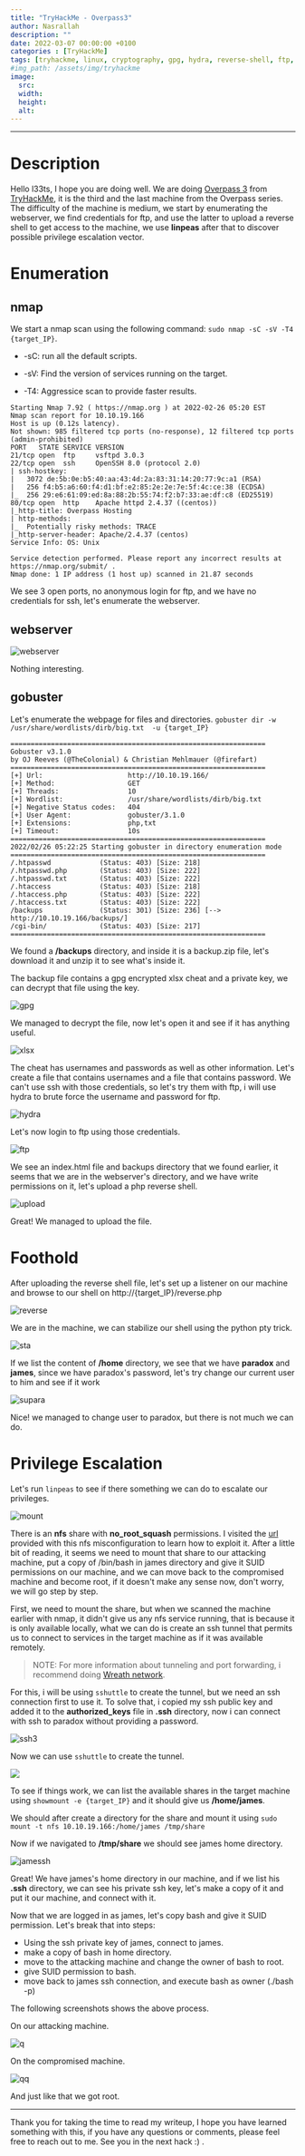 ```yaml
---
title: "TryHackMe - Overpass3"
author: Nasrallah
description: ""
date: 2022-03-07 00:00:00 +0100
categories : [TryHackMe]
tags: [tryhackme, linux, cryptography, gpg, hydra, reverse-shell, ftp, tunneling, nfs, suid]
#img_path: /assets/img/tryhackme
image:
  src:
  width:
  height:
  alt:
---
```


<div align="center"> <script src="https://tryhackme.com/badge/367641"></script> </div>

---


# **Description**

Hello l33ts, I hope you are doing well. We are doing [Overpass 3](https://tryhackme.com/room/overpass3hosting) from [TryHackMe](https://tryhackme.com), it is the third and the last machine from the Overpass series. The difficulty of the machine is medium, we start by enumerating the webserver, we find credentials for ftp, and use the latter to upload a reverse shell to get access to the machine, we use **linpeas** after that to discover possible privilege escalation vector.

# **Enumeration**
## nmap

We start a nmap scan using the following command: `sudo nmap -sC -sV -T4 {target_IP}`.

- -sC: run all the default scripts.

- -sV: Find the version of services running on the target.

- -T4: Aggressice scan to provide faster results.

```terminal
Starting Nmap 7.92 ( https://nmap.org ) at 2022-02-26 05:20 EST
Nmap scan report for 10.10.19.166
Host is up (0.12s latency).
Not shown: 985 filtered tcp ports (no-response), 12 filtered tcp ports (admin-prohibited)
PORT   STATE SERVICE VERSION
21/tcp open  ftp     vsftpd 3.0.3
22/tcp open  ssh     OpenSSH 8.0 (protocol 2.0)
| ssh-hostkey:
|   3072 de:5b:0e:b5:40:aa:43:4d:2a:83:31:14:20:77:9c:a1 (RSA)
|   256 f4:b5:a6:60:f4:d1:bf:e2:85:2e:2e:7e:5f:4c:ce:38 (ECDSA)
|_  256 29:e6:61:09:ed:8a:88:2b:55:74:f2:b7:33:ae:df:c8 (ED25519)
80/tcp open  http    Apache httpd 2.4.37 ((centos))
|_http-title: Overpass Hosting
| http-methods:
|_  Potentially risky methods: TRACE
|_http-server-header: Apache/2.4.37 (centos)
Service Info: OS: Unix

Service detection performed. Please report any incorrect results at https://nmap.org/submit/ .
Nmap done: 1 IP address (1 host up) scanned in 21.87 seconds
```

We see 3 open ports, no anonymous login for ftp, and we have no credentials for ssh, let's enumerate the webserver.

## webserver

![webserver](/assets/img/tryhackme/overpass/server.png)

Nothing interesting.

## gobuster

Let's enumerate the webpage for files and directories. `gobuster dir -w /usr/share/wordlists/dirb/big.txt  -u {target_IP}`

```terminal
===============================================================
Gobuster v3.1.0
by OJ Reeves (@TheColonial) & Christian Mehlmauer (@firefart)
===============================================================
[+] Url:                     http://10.10.19.166/
[+] Method:                  GET
[+] Threads:                 10
[+] Wordlist:                /usr/share/wordlists/dirb/big.txt
[+] Negative Status codes:   404
[+] User Agent:              gobuster/3.1.0
[+] Extensions:              php,txt
[+] Timeout:                 10s
===============================================================
2022/02/26 05:22:25 Starting gobuster in directory enumeration mode
===============================================================
/.htpasswd            (Status: 403) [Size: 218]
/.htpasswd.php        (Status: 403) [Size: 222]
/.htpasswd.txt        (Status: 403) [Size: 222]
/.htaccess            (Status: 403) [Size: 218]
/.htaccess.php        (Status: 403) [Size: 222]
/.htaccess.txt        (Status: 403) [Size: 222]
/backups              (Status: 301) [Size: 236] [--> http://10.10.19.166/backups/]
/cgi-bin/             (Status: 403) [Size: 217]                                   
===============================================================
```

We found a **/backups** directory, and inside it is a backup.zip file, let's download it and unzip it to see what's inside it.

The backup file contains a gpg encrypted xlsx cheat and a private key, we can decrypt that file using the key.

![gpg](/assets/img/tryhackme/overpass/gpg.png)

We managed to decrypt the file, now let's open it and see if it has anything useful.

![xlsx](/assets/img/tryhackme/overpass/exel.png)

The cheat has usernames and passwords as well as other information. Let's create a file that contains usernames and a file that contains password. We can't use ssh with those credentials, so let's try them with ftp, i will use hydra to brute force the username and password for ftp.

![hydra](/assets/img/tryhackme/overpass/hydra.png)

Let's now login to ftp using those credentials.

![ftp](/assets/img/tryhackme/overpass/ftp.png)

We see an index.html file and backups directory that we found earlier, it seems that we are in the webserver's directory, and we have write permissions on it, let's upload a php reverse shell.

![upload](/assets/img/tryhackme/overpass/put.png)

Great! We managed to upload the file.

# **Foothold**

After uploading the reverse shell file, let's set up a listener on our machine and browse to our shell on http://{target_IP}/reverse.php

![reverse](/assets/img/tryhackme/overpass/apache.png)

We are in the machine, we can stabilize our shell using the python pty trick.

![sta](/assets/img/tryhackme/overpass/pty.png)

If we list the content of **/home** directory, we see that we have **paradox** and **james**, since we have paradox's password, let's try change our current user to him and see if it work

![supara](/assets/img/tryhackme/overpass/supara.png)

Nice! we managed to change user to paradox, but there is not much we can do.

# **Privilege Escalation**

Let's run `linpeas` to see if there something we can do to escalate our privileges.

![mount](/assets/img/tryhackme/overpass/mount.png)

There is an **nfs** share with **no_root_squash** permissions. I visited the [url](https://book.hacktricks.xyz/linux-unix/privilege-escalation/nfs-no_root_squash-misconfiguration-pe) provided with this nfs misconfiguration to learn how to exploit it. After a little bit of reading, it seems we need to mount that share to our attacking machine, put a copy of /bin/bash in james directory and give it SUID permissions on our machine, and we can move back to the compromised machine and become root, if it doesn't make any sense now, don't worry, we will go step by step.

First, we need to mount the share, but when we scanned the machine earlier with nmap, it didn't give us any nfs service running, that is because it is only available locally, what we can do is create an ssh tunnel that permits us to connect to services in the target machine as if it was available remotely.

>NOTE: For more information about tunneling and port forwarding, i recommend doing [Wreath network](https://tryhackme.com/room/wreath).  

For this, i will be using `sshuttle` to create the tunnel, but we need an ssh connection first to use it. To solve that, i copied my ssh public key and added it to the **authorized_keys** file in **.ssh** directory, now i can connect with ssh to paradox without providing a password.

![ssh3](/assets/img/tryhackme/overpass/ssh3.png)

Now we can use `sshuttle` to create the tunnel.

![](/assets/img/tryhackme/overpass/tunnel.png)

To see if things work, we can list the available shares in the target machine using `showmount -e {target_IP}` and it should give us **/home/james**.

We should after create a directory for the share and mount it using `sudo mount -t nfs 10.10.19.166:/home/james /tmp/share`

Now if we navigated to **/tmp/share** we should see james home directory.

![jamessh](/assets/img/tryhackme/overpass/jamessh.png)

Great! We have james's home directory in our machine, and if we list his **.ssh** directory, we can see his private ssh key, let's make a copy of it and put it our machine, and connect with it.

Now that we are logged in as james, let's copy bash and give it SUID permission. Let's break that into steps:
 - Using the ssh private key of james, connect to james.
 - make a copy of bash in home directory.
 - move to the attacking machine and change the owner of bash to root.
 - give SUID permission to bash.
 - move back to james ssh connection, and execute bash as owner (./bash -p)

The following screenshots shows the above process.

On our attacking machine.

![q](/assets/img/tryhackme/overpass/sharebash.png)


On the compromised machine.

![qq](/assets/img/tryhackme/overpass/rootbash.png)

And just like that we got root.

---

Thank you for taking the time to read my writeup, I hope you have learned something with this, if you have any questions or comments, please feel free to reach out to me. See you in the next hack :) .
